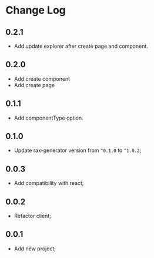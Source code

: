 # Change Log

## 0.2.1
- Add update explorer after create page and component.

## 0.2.0
- Add create component
- Add create page

## 0.1.1
- Add componentType option.

## 0.1.0

- Update rax-generator version from `^0.1.0` to `^1.0.2`;
## 0.0.3

- Add compatibility with react;

## 0.0.2

- Refactor client;

## 0.0.1

- Add new project;






